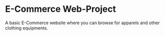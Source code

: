 # E-Commerce Web-Project
A basic E-Commerce website where you can browse for apparels and other clothing equipments. 

